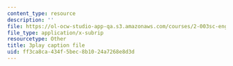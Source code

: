```yaml
---
content_type: resource
description: ''
file: https://ol-ocw-studio-app-qa.s3.amazonaws.com/courses/2-003sc-engineering-dynamics-fall-2011/ff3ca8ca434f5bec8b1024a7268e8d3d_qrbCpv3Sv34.vtt
file_type: application/x-subrip
resourcetype: Other
title: 3play caption file
uid: ff3ca8ca-434f-5bec-8b10-24a7268e8d3d
---
```

